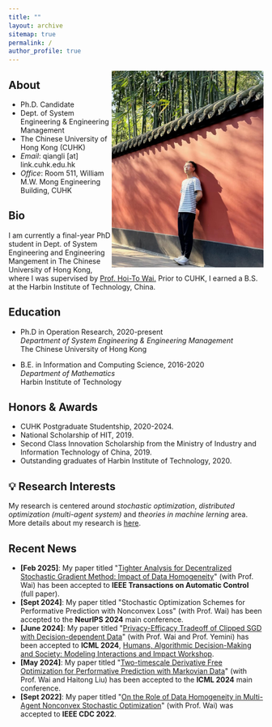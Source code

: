 ```yaml
---
title: ""
layout: archive
sitemap: true
permalink: /
author_profile: true
---
```


<img src="/assets/images/qiang_avator.jpeg" width="300px" alt="Qiang Li" align="right" />

## About

- Ph.D. Candidate
- Dept. of System Engineering & Engineering Management
- The Chinese University of Hong Kong (CUHK)
- *Email*: qiangli [at] link.cuhk.edu.hk
- *Office*: Room 511, William M.W. Mong Engineering Building, CUHK

## Bio

I am currently a final-year PhD student in Dept. of System Engineering and Engineering Mangement in The Chinese University of Hong Kong, where I was supervised by [Prof. Hoi-To Wai.](https://www1.se.cuhk.edu.hk/~htwai/) Prior to CUHK, I earned a B.S. at the Harbin Institute of Technology, China. 

## Education

- Ph.D in Operation Research, 2020-present \
  *Department of System Engineering & Engineering Management* \
  The Chinese University of Hong Kong

- B.E. in Information and Computing Science, 2016-2020 \
  *Department of Mathematics* \
  Harbin Institute of Technology

## Honors & Awards
- CUHK Postgraduate Studentship, 2020-2024.
- National Scholarship of HIT, 2019.
- Second Class Innovation Scholarship from the Ministry of Industry and Information Technology of China, 2019.
- Outstanding graduates of Harbin Institute of Technology, 2020.


## :bulb: Research Interests 
My research is centered around *stochastic optimization*, *distributed optimization (multi-agent system)* and *theories in machine lerning* area. More details about my research is [here](/research/).

## Recent News
- **[Feb 2025]**: My paper titled "[Tighter Analysis for Decentralized Stochastic Gradient Method: Impact of Data Homogeneity](https://arxiv.org/abs/2409.04092)" (with Prof. Wai) has been accepted to **IEEE Transactions on Automatic Control** (full paper).
- **[Sept 2024]**: My paper titled "Stochastic Optimization Schemes for Performative Prediction with Nonconvex Loss" (with Prof. Wai) has been accepted to the **NeurIPS 2024** main conference.
- **[June 2024]**: My paper titled "[Privacy-Efficacy Tradeoff of Clipped SGD with Decision-dependent Data](https://icml.cc/virtual/2024/38255)" (with Prof. Wai and Prof. Yemini) has been accepted to **ICML 2024**, [Humans, Algorithmic Decision-Making and Society: Modeling Interactions and Impact Workshop](https://humans-algs-society.github.io/).
- **[May 2024]**: My paper titled "[Two-timescale Derivative Free Optimization for Performative Prediction with Markovian Data](https://icml.cc/virtual/2024/poster/34757)" (with Prof. Wai and Haitong Liu) has been accepted to the **ICML 2024** main conference.
- **[Sept 2022]**: My paper titled "[On the Role of Data Homogeneity in Multi-Agent Nonconvex Stochastic Optimization](https://ieeexplore.ieee.org/document/9992403)" (with Prof. Wai) was accepted to **IEEE CDC 2022**.